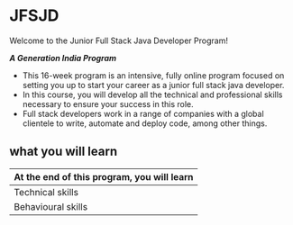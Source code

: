 # JFSJD

Welcome to the Junior Full Stack Java Developer Program!

***A Generation India Program***

- This 16-week program is an intensive, fully online program focused on setting you up to start your career as a junior full stack java developer.
- In this course, you will develop all the technical and professional skills necessary to ensure your success in this role. 
- Full stack developers work in a range of companies with a global clientele to write, automate and deploy code, among other things.

## what you will learn

|At the end of this program, you will learn|     
|----------|
|Technical skills |
|Behavioural skills | 

